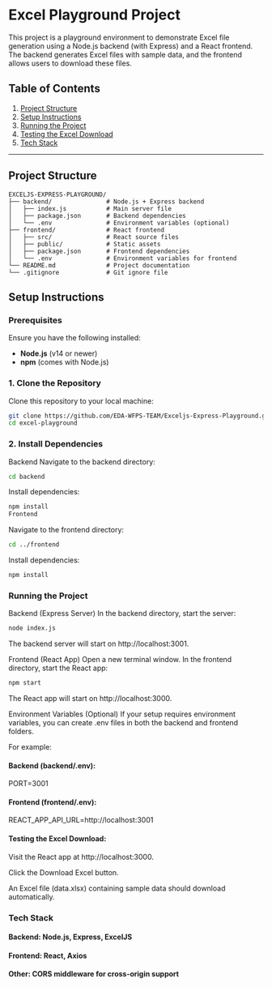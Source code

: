 # Excel Playground Project

This project is a playground environment to demonstrate Excel file generation using a Node.js backend (with Express) and a React frontend. The backend generates Excel files with sample data, and the frontend allows users to download these files.

## Table of Contents

1. [Project Structure](#project-structure)
2. [Setup Instructions](#setup-instructions)
3. [Running the Project](#running-the-project)
4. [Testing the Excel Download](#testing-the-excel-download)
5. [Tech Stack](#tech-stack)

---

## Project Structure

```plaintext
EXCELJS-EXPRESS-PLAYGROUND/
├── backend/               # Node.js + Express backend
│   ├── index.js           # Main server file
│   ├── package.json       # Backend dependencies
│   └── .env               # Environment variables (optional)
├── frontend/              # React frontend
│   ├── src/               # React source files
│   ├── public/            # Static assets
│   ├── package.json       # Frontend dependencies
│   └── .env               # Environment variables for frontend
└── README.md              # Project documentation
└── .gitignore             # Git ignore file
```

## Setup Instructions

### Prerequisites

Ensure you have the following installed:

- **Node.js** (v14 or newer)
- **npm** (comes with Node.js)

### 1. Clone the Repository

Clone this repository to your local machine:

```bash
git clone https://github.com/EDA-WFPS-TEAM/Exceljs-Express-Playground.git
cd excel-playground
```

### 2. Install Dependencies

Backend
Navigate to the backend directory:

```bash
cd backend
```

Install dependencies:

```bash
npm install
Frontend
```

Navigate to the frontend directory:

```bash
cd ../frontend
```

Install dependencies:

```bash
npm install
```

### Running the Project

Backend (Express Server)
In the backend directory, start the server:

```bash
node index.js
```

The backend server will start on http://localhost:3001.

Frontend (React App)
Open a new terminal window. In the frontend directory, start the React app:

```bash
npm start
```

The React app will start on http://localhost:3000.

Environment Variables (Optional)
If your setup requires environment variables, you can create .env files in both the backend and frontend folders.

For example:

#### Backend (backend/.env):

PORT=3001

#### Frontend (frontend/.env):

REACT_APP_API_URL=http://localhost:3001

#### Testing the Excel Download:

Visit the React app at http://localhost:3000.

Click the Download Excel button.

An Excel file (data.xlsx) containing sample data should download automatically.

### Tech Stack

#### Backend: Node.js, Express, ExcelJS

#### Frontend: React, Axios

#### Other: CORS middleware for cross-origin support
